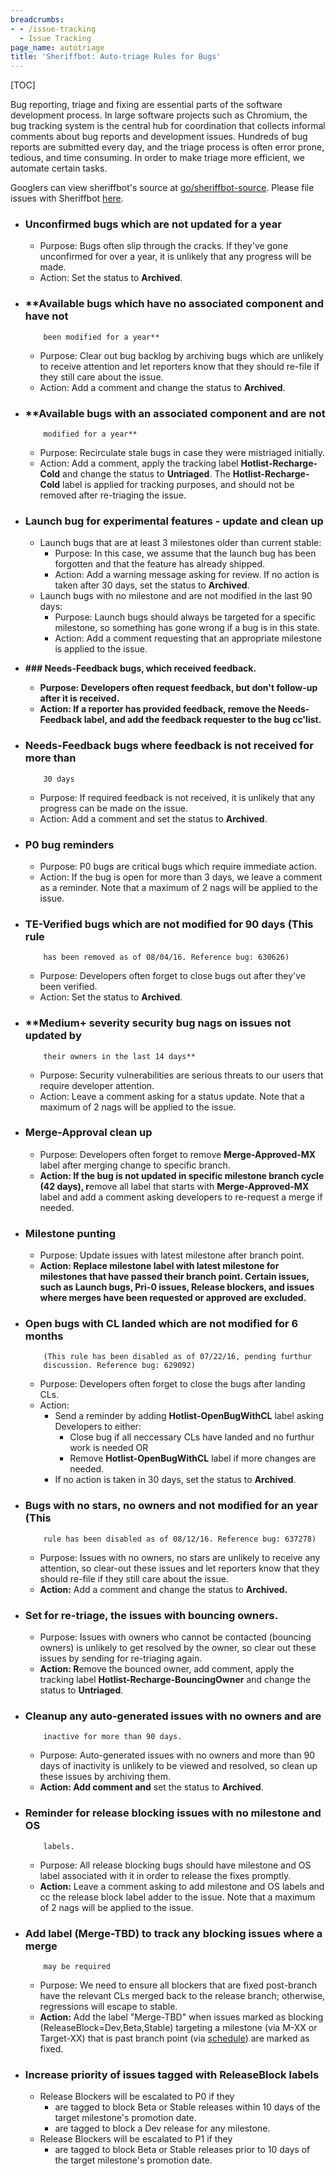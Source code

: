 ```yaml
---
breadcrumbs:
- - /issue-tracking
  - Issue Tracking
page_name: autotriage
title: 'Sheriffbot: Auto-triage Rules for Bugs'
---
```


[TOC]

Bug reporting, triage and fixing are essential parts of the software development
process. In large software projects such as Chromium, the bug tracking system is
the central hub for coordination that collects informal comments about bug
reports and development issues. Hundreds of bug reports are submitted every day,
and the triage process is often error prone, tedious, and time consuming. In
order to make triage more efficient, we automate certain tasks.

Googlers can view sheriffbot's source at
[go/sheriffbot-source](https://goto.google.com/sheriffbot-source). Please file
issues with Sheriffbot
[here](https://bugs.chromium.org/p/chromium/issues/entry?components=Tools%3EStability%3ESheriffbot).

*   ### **Unconfirmed bugs which are not updated for a year**

    *   Purpose: Bugs often slip through the cracks. If they've gone
                unconfirmed for over a year, it is unlikely that any progress
                will be made.
    *   Action: Set the status to **Archived**.

*   ### **Available bugs which have no associated component and have not
            been modified for a year**

    *   Purpose: Clear out bug backlog by archiving bugs which are
                unlikely to receive attention and let reporters know that they
                should re-file if they still care about the issue.
    *   Action: Add a comment and change the status to **Archived**.

*   ### **Available bugs with an associated component and are not
            modified for a year**

    *   Purpose: Recirculate stale bugs in case they were mistriaged
                initially.
    *   Action: Add a comment, apply the tracking label
                **Hotlist-Recharge-Cold** and change the status to
                **Untriaged**. The **Hotlist-Recharge-Cold** label is applied
                for tracking purposes, and should not be removed after
                re-triaging the issue.

*   ### Launch bug for experimental features - update and clean up

    *   Launch bugs that are at least 3 milestones older than current
                stable:
        *   Purpose: In this case, we assume that the launch bug has
                    been forgotten and that the feature has already shipped.
        *   Action: Add a warning message asking for review. If no
                    action is taken after 30 days, set the status to
                    **Archived**.
    *   Launch bugs with no milestone and are not modified in the last
                90 days:
        *   Purpose: Launch bugs should always be targeted for a
                    specific milestone, so something has gone wrong if a bug is
                    in this state.
        *   Action: Add a comment requesting that an appropriate
                    milestone is applied to the issue.

*   **### **Needs-Feedback bugs, which received feedback.****

    *   **Purpose: Developers often request feedback, but don't
                follow-up after it is received.**
    *   **Action: If a reporter has provided feedback, remove the
                **Needs-Feedback** label, and add the feedback requester to the
                bug cc'list.**

*   ### Needs-Feedback bugs where feedback is not received for more than
            30 days

    *   Purpose: If required feedback is not received, it is unlikely
                that any progress can be made on the issue.
    *   Action: Add a comment and set the status to **Archived**.

*   ### **P0 bug reminders**

    *   Purpose: P0 bugs are critical bugs which require immediate
                action.
    *   Action: If the bug is open for more than 3 days, we leave a
                comment as a reminder. Note that a maximum of 2 nags will be
                applied to the issue.

*   ### TE-Verified bugs which are not modified for 90 days (This rule
            has been removed as of 08/04/16. Reference bug: 630626)

    *   Purpose: Developers often forget to close bugs out after they've
                been verified.
    *   Action: Set the status to **Archived**.

*   ### **Medium+ severity security bug nags on issues not updated by
            their owners in the last 14 days**

    *   Purpose: Security vulnerabilities are serious threats to our
                users that require developer attention.
    *   Action: Leave a comment asking for a status update. Note that a
                maximum of 2 nags will be applied to the issue.

*   ### Merge-Approval clean up

    *   Purpose: Developers often forget to remove **Merge-Approved-MX**
                label after merging change to specific branch.
    *   **Action: If the bug is not updated in specific milestone branch
                cycle (42 days), r**emove all label that starts with
                **Merge-Approved-MX** label and add a comment asking developers
                to re-request a merge if needed.

*   ### Milestone punting

    *   Purpose: Update issues with latest milestone after branch point.
    *   **Action: Replace milestone label with latest milestone for
                milestones that have passed their branch point. Certain issues,
                such as Launch bugs, Pri-0 issues, Release blockers, and issues
                where merges have been requested or approved are excluded.**

*   ### **Open bugs with CL landed which are not modified for 6 months**
            (This rule has been disabled as of 07/22/16, pending furthur
            discussion. Reference bug: 629092)

    *   Purpose: Developers often forget to close the bugs after landing
                CLs.
    *   Action:
        *   Send a reminder by adding **Hotlist-OpenBugWithCL** label
                    asking Developers to either:
            *   Close bug if all neccessary CLs have landed and no
                        furthur work is needed OR
            *   Remove **Hotlist-OpenBugWithCL** label if more changes
                        are needed.
        *   If no action is taken in 30 days, set the status to
                    **Archived**.

*   ### Bugs with no stars, no owners and not modified for an year (This
            rule has been disabled as of 08/12/16. Reference bug: 637278)

    *   Purpose: Issues with no owners, no stars are unlikely to receive
                any attention, so clear-out these issues and let reporters know
                that they should re-file if they still care about the issue.
    *   **Action:** Add a comment and change the status to **Archived.**

*   ### Set for re-triage, the issues with bouncing owners.

    *   Purpose: Issues with owners who cannot be contacted (bouncing
                owners) is unlikely to get resolved by the owner, so clear out
                these issues by sending for re-triaging again.
    *   **Action: R**emove the bounced owner, add comment, apply the
                tracking label **Hotlist-Recharge-BouncingOwner** and change the
                status to **Untriaged**.

*   ### Cleanup any auto-generated issues with no owners and are
            inactive for more than 90 days.

    *   Purpose: Auto-generated issues with no owners and more than 90
                days of inactivity is unlikely to be viewed and resolved, so
                clean up these issues by archiving them.
    *   **Action: Add comment and** set the status to **Archived**.

*   ### Reminder for release blocking issues with no milestone and OS
            labels.

    *   Purpose: All release blocking bugs should have milestone and OS
                label associated with it in order to release the fixes promptly.
    *   **Action:** Leave a comment asking to add milestone and OS
                labels and cc the release block label adder to the issue. Note
                that a maximum of 2 nags will be applied to the issue.

*   ### Add label (Merge-TBD) to track any blocking issues where a merge
            may be required

    *   Purpose: We need to ensure all blockers that are fixed
                post-branch have the relevant CLs merged back to the release
                branch; otherwise, regressions will escape to stable.
    *   **Action:** Add the label "Merge-TBD" when issues marked as
                blocking (ReleaseBlock=Dev,Beta,Stable) targeting a milestone
                (via M-XX or Target-XX) that is past branch point (via
                [schedule](https://chromiumdash.appspot.com/schedule)) are
                marked as fixed.

*   ### Increase priority of issues tagged with ReleaseBlock labels

    *   Release Blockers will be escalated to P0 if they
        *   are tagged to block Beta or Stable releases within 10 days
                    of the target milestone's promotion date.
        *   are tagged to block a Dev release for any milestone.
    *   Release Blockers will be escalated to P1 if they
        *   are tagged to block Beta or Stable releases prior to 10 days
                    of the target milestone's promotion date.